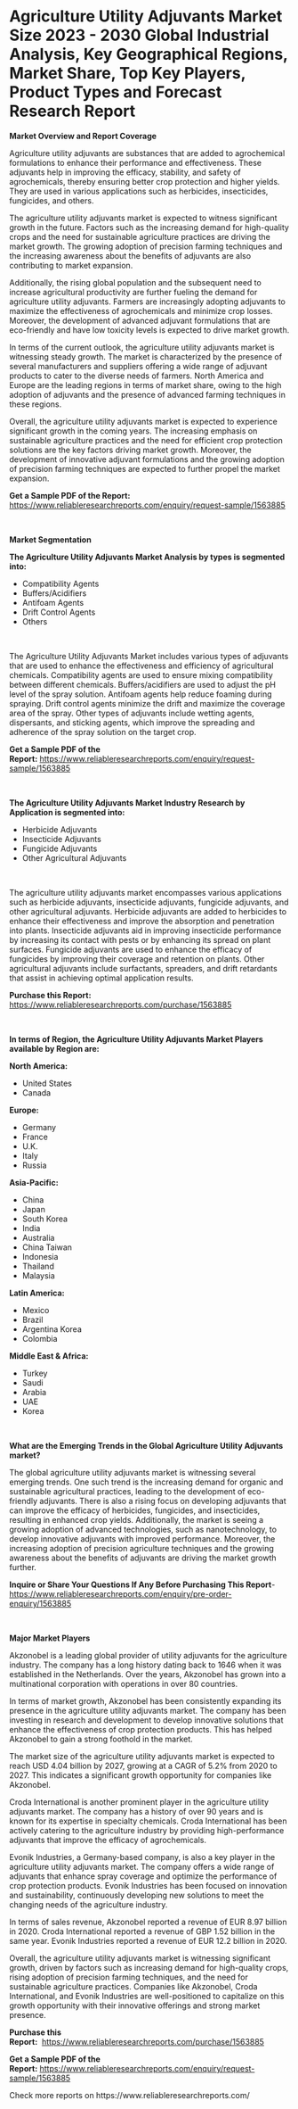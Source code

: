 <p><h1>Agriculture Utility Adjuvants Market Size 2023 - 2030 Global Industrial Analysis, Key Geographical Regions, Market Share, Top Key Players, Product Types and Forecast Research Report</h1></p><p><strong>Market Overview and Report Coverage</strong></p>
<p><p>Agriculture utility adjuvants are substances that are added to agrochemical formulations to enhance their performance and effectiveness. These adjuvants help in improving the efficacy, stability, and safety of agrochemicals, thereby ensuring better crop protection and higher yields. They are used in various applications such as herbicides, insecticides, fungicides, and others.</p><p>The agriculture utility adjuvants market is expected to witness significant growth in the future. Factors such as the increasing demand for high-quality crops and the need for sustainable agriculture practices are driving the market growth. The growing adoption of precision farming techniques and the increasing awareness about the benefits of adjuvants are also contributing to market expansion.</p><p>Additionally, the rising global population and the subsequent need to increase agricultural productivity are further fueling the demand for agriculture utility adjuvants. Farmers are increasingly adopting adjuvants to maximize the effectiveness of agrochemicals and minimize crop losses. Moreover, the development of advanced adjuvant formulations that are eco-friendly and have low toxicity levels is expected to drive market growth.</p><p>In terms of the current outlook, the agriculture utility adjuvants market is witnessing steady growth. The market is characterized by the presence of several manufacturers and suppliers offering a wide range of adjuvant products to cater to the diverse needs of farmers. North America and Europe are the leading regions in terms of market share, owing to the high adoption of adjuvants and the presence of advanced farming techniques in these regions.</p><p>Overall, the agriculture utility adjuvants market is expected to experience significant growth in the coming years. The increasing emphasis on sustainable agriculture practices and the need for efficient crop protection solutions are the key factors driving market growth. Moreover, the development of innovative adjuvant formulations and the growing adoption of precision farming techniques are expected to further propel the market expansion.</p></p>
<p><strong>Get a Sample PDF of the Report:</strong> <a href="https://www.reliableresearchreports.com/enquiry/request-sample/1563885">https://www.reliableresearchreports.com/enquiry/request-sample/1563885</a></p>
<p>&nbsp;</p>
<p><strong>Market Segmentation</strong></p>
<p><strong>The Agriculture Utility Adjuvants Market Analysis by types is segmented into:</strong></p>
<p><ul><li>Compatibility Agents</li><li>Buffers/Acidifiers</li><li>Antifoam Agents</li><li>Drift Control Agents</li><li>Others</li></ul></p>
<p>&nbsp;</p>
<p><p>The Agriculture Utility Adjuvants Market includes various types of adjuvants that are used to enhance the effectiveness and efficiency of agricultural chemicals. Compatibility agents are used to ensure mixing compatibility between different chemicals. Buffers/acidifiers are used to adjust the pH level of the spray solution. Antifoam agents help reduce foaming during spraying. Drift control agents minimize the drift and maximize the coverage area of the spray. Other types of adjuvants include wetting agents, dispersants, and sticking agents, which improve the spreading and adherence of the spray solution on the target crop.</p></p>
<p><strong>Get a Sample PDF of the Report:</strong>&nbsp;<a href="https://www.reliableresearchreports.com/enquiry/request-sample/1563885">https://www.reliableresearchreports.com/enquiry/request-sample/1563885</a></p>
<p>&nbsp;</p>
<p><strong>The Agriculture Utility Adjuvants Market Industry Research by Application is segmented into:</strong></p>
<p><ul><li>Herbicide Adjuvants</li><li>Insecticide Adjuvants</li><li>Fungicide Adjuvants</li><li>Other Agricultural Adjuvants</li></ul></p>
<p>&nbsp;</p>
<p><p>The agriculture utility adjuvants market encompasses various applications such as herbicide adjuvants, insecticide adjuvants, fungicide adjuvants, and other agricultural adjuvants. Herbicide adjuvants are added to herbicides to enhance their effectiveness and improve the absorption and penetration into plants. Insecticide adjuvants aid in improving insecticide performance by increasing its contact with pests or by enhancing its spread on plant surfaces. Fungicide adjuvants are used to enhance the efficacy of fungicides by improving their coverage and retention on plants. Other agricultural adjuvants include surfactants, spreaders, and drift retardants that assist in achieving optimal application results.</p></p>
<p><strong>Purchase this Report:</strong>&nbsp; <a href="https://www.reliableresearchreports.com/purchase/1563885">https://www.reliableresearchreports.com/purchase/1563885</a></p>
<p>&nbsp;</p>
<p><strong>In terms of Region, the Agriculture Utility Adjuvants Market Players available by Region are:</strong></p>
<p>
    <p> <strong> North America: </strong>
        <ul>
            <li>United States</li>
            <li>Canada</li>
        </ul>
        </p> 
    <p> <strong> Europe: </strong>
        <ul>
            <li>Germany</li>
            <li>France</li>
            <li>U.K.</li>
            <li>Italy</li>
            <li>Russia</li>
        </ul>
        </p> 
    <p> <strong> Asia-Pacific: </strong>
        <ul>
            <li>China</li>
            <li>Japan</li>
            <li>South Korea</li>
            <li>India</li>
            <li>Australia</li>
            <li>China Taiwan</li>
            <li>Indonesia</li>
            <li>Thailand</li>
            <li>Malaysia</li>
        </ul>
        </p> 
    <p> <strong> Latin America: </strong>
        <ul>
            <li>Mexico</li>
            <li>Brazil</li>
            <li>Argentina Korea</li>
            <li>Colombia</li>
        </ul>
        </p> 
    <p> <strong> Middle East & Africa: </strong>
        <ul>
            <li>Turkey</li>
            <li>Saudi</li>
            <li>Arabia</li>
            <li>UAE</li>
            <li>Korea</li>
        </ul>
    </p>
    </p>
<p>&nbsp;</p>
<p><strong>What are the Emerging Trends in the Global Agriculture Utility Adjuvants market?</strong></p>
<p><p>The global agriculture utility adjuvants market is witnessing several emerging trends. One such trend is the increasing demand for organic and sustainable agricultural practices, leading to the development of eco-friendly adjuvants. There is also a rising focus on developing adjuvants that can improve the efficacy of herbicides, fungicides, and insecticides, resulting in enhanced crop yields. Additionally, the market is seeing a growing adoption of advanced technologies, such as nanotechnology, to develop innovative adjuvants with improved performance. Moreover, the increasing adoption of precision agriculture techniques and the growing awareness about the benefits of adjuvants are driving the market growth further.</p></p>
<p><strong>Inquire or Share Your Questions If Any Before Purchasing This Report</strong>- <a href="https://www.reliableresearchreports.com/enquiry/pre-order-enquiry/1563885">https://www.reliableresearchreports.com/enquiry/pre-order-enquiry/1563885</a></p>
<p>&nbsp;</p>
<p><strong>Major Market Players</strong></p>
<p><p>Akzonobel is a leading global provider of utility adjuvants for the agriculture industry. The company has a long history dating back to 1646 when it was established in the Netherlands. Over the years, Akzonobel has grown into a multinational corporation with operations in over 80 countries.</p><p>In terms of market growth, Akzonobel has been consistently expanding its presence in the agriculture utility adjuvants market. The company has been investing in research and development to develop innovative solutions that enhance the effectiveness of crop protection products. This has helped Akzonobel to gain a strong foothold in the market.</p><p>The market size of the agriculture utility adjuvants market is expected to reach USD 4.04 billion by 2027, growing at a CAGR of 5.2% from 2020 to 2027. This indicates a significant growth opportunity for companies like Akzonobel.</p><p>Croda International is another prominent player in the agriculture utility adjuvants market. The company has a history of over 90 years and is known for its expertise in specialty chemicals. Croda International has been actively catering to the agriculture industry by providing high-performance adjuvants that improve the efficacy of agrochemicals.</p><p>Evonik Industries, a Germany-based company, is also a key player in the agriculture utility adjuvants market. The company offers a wide range of adjuvants that enhance spray coverage and optimize the performance of crop protection products. Evonik Industries has been focused on innovation and sustainability, continuously developing new solutions to meet the changing needs of the agriculture industry.</p><p>In terms of sales revenue, Akzonobel reported a revenue of EUR 8.97 billion in 2020. Croda International reported a revenue of GBP 1.52 billion in the same year. Evonik Industries reported a revenue of EUR 12.2 billion in 2020.</p><p>Overall, the agriculture utility adjuvants market is witnessing significant growth, driven by factors such as increasing demand for high-quality crops, rising adoption of precision farming techniques, and the need for sustainable agriculture practices. Companies like Akzonobel, Croda International, and Evonik Industries are well-positioned to capitalize on this growth opportunity with their innovative offerings and strong market presence.</p></p>
<p><strong>Purchase this Report:</strong>&nbsp;&nbsp;<a href="https://www.reliableresearchreports.com/purchase/1563885">https://www.reliableresearchreports.com/purchase/1563885</a></p>
<p></p>
<p><strong>Get a Sample PDF of the Report:</strong>&nbsp;<a href="https://www.reliableresearchreports.com/enquiry/request-sample/1563885">https://www.reliableresearchreports.com/enquiry/request-sample/1563885</a></p>
<p>Check more reports on https://www.reliableresearchreports.com/</p>